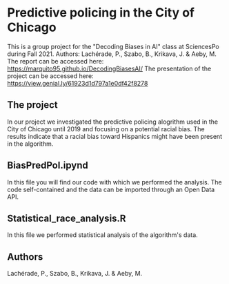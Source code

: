 # Predictive policing in the City of Chicago
This is a group project for the "Decoding Biases in AI" class at SciencesPo during Fall 2021. Authors: Lachérade, P., Szabo, B., Krikava, J. &amp; Aeby, M. 
The report can be accessed here: https://marquito95.github.io/DecodingBiasesAI/
The presentation of the project can be accessed here: https://view.genial.ly/61923d1d797a1e0df42f8278

## The project
In our project we investigated the predictive policing alogrithm used in the City of Chicago until 2019 and focusing on a potential racial bias. The results indicate that a racial bias toward Hispanics might have been present in the algorithm. 

## BiasPredPol.ipynd
In this file you will find our code with which we performed the analysis. The code self-contained and the data can be imported through an Open Data API. 

## Statistical_race_analysis.R
In this file we performed statistical analysis of the algorithm's data. 

## Authors
Lachérade, P., Szabo, B., Krikava, J. &amp; Aeby, M. 
